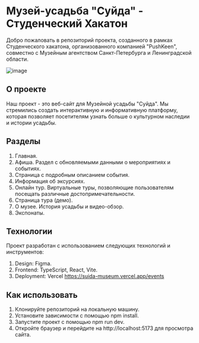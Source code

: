 # Музей-усадьба "Суйда" - Студенческий Хакатон

Добро пожаловать в репозиторий проекта, созданного в рамках Студенческого хакатона, организованного компанией "PushKeen", совместно с Музейным агентством Санкт-Петербурга и Ленинградской области.

![image](https://github.com/user-attachments/assets/41278e7d-84f9-4bc5-b5b0-a1ae437a8037)

## О проекте

Наш проект - это веб-сайт для Музейной усадьбы "Суйда". 
Мы стремились создать интерактивную и информативную платформу, которая позволяет посетителям узнать больше о культурном наследии и истории усадьбы.

## Разделы

1. Главная.
2. Афиша. Раздел с обновляемыми данными о мероприятиях и событиях.
3. Страница с подробным описанием события.
4. Информация об эксурсиях.
5. Онлайн тур. Виртуальные туры, позволяющие пользователям посещать различные достопримечательности.
6. Страница тура (демо).
7. О музее. История усадьбы и видео-обзор.
8. Экспонаты.

## Технологии

Проект разработан с использованием следующих технологий и инструментов:

1. Design: Figma.
2. Frontend: TypeScript, React, Vite.
3. Deployment: Vercel https://suida-museum.vercel.app/events

## Как использовать

1. Клонируйте репозиторий на локальную машину.
2. Установите зависимости с помощью npm install.
3. Запустите проект с помощью npm run dev.
4. Откройте браузер и перейдите на http://localhost:5173 для просмотра сайта.



